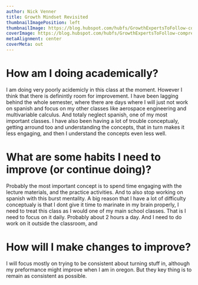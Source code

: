 ```yaml
---
author: Nick Venner
title: Growth Mindset Revisited
thumbnailImagePosition: left
thumbnailImage: https://blog.hubspot.com/hubfs/GrowthExpertsToFollow-compressor.jpg?t=1536067213813
coverImage: https://blog.hubspot.com/hubfs/GrowthExpertsToFollow-compressor.jpg?t=1536067213813
metaAlignment: center
coverMeta: out
---
```

# How am I doing academically?
I am doing very poorly acidemicly in this class at the moment. However I think that there is definintly room for improvement. I have been lagging behind the whole semester, where there are days where I will just not work on spanish and focus on my other classes like aerospace engineering and multivariable calculus. And totaly neglect spanish, one of my most important classes. I have also been having a lot of trouble conceptualy, getting arround too and understanding the concepts, that in turn makes it less engaging, and then I understand the concepts even less well.
# What are some habits I need to improve (or continue doing)?
Probably the most important concept is to spend time engaging with the lecture materials, and the practice activities. And to also stop working on spanish with this burst mentality. A big reason that I have a lot of difficulty conceptualy is that I dont give it time to marinate in my brain properly, I need to treat this class as I would one of my main school classes. That is I need to focus on it daily. Probably about 2 hours a day. And I need to do work on it outside the classroom, and
# How will I make changes to improve?
I will focus mostly on trying to be consistent about turning stuff in, although my preformance might improve when I am in oregon. But they key thing is to remain as consistent as possible.
